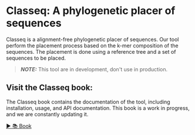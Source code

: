 # Classeq: A phylogenetic placer of sequences

Classeq is a alignment-free phylogenetic placer of sequences. Our tool perform
the placement process based on the k-mer composition of the sequences. The
placement is done using a reference tree and a set of sequences to be placed.


> **_NOTE:_** This tool are in development, don't use in production.


## Visit the Classeq book:

The Classeq book contains the documentation of the tool, including installation,
usage, and API documentation. This book is a work in progress, and we are
constantly updating it.

[▶️ 📚 Book](./docs/README.md)
